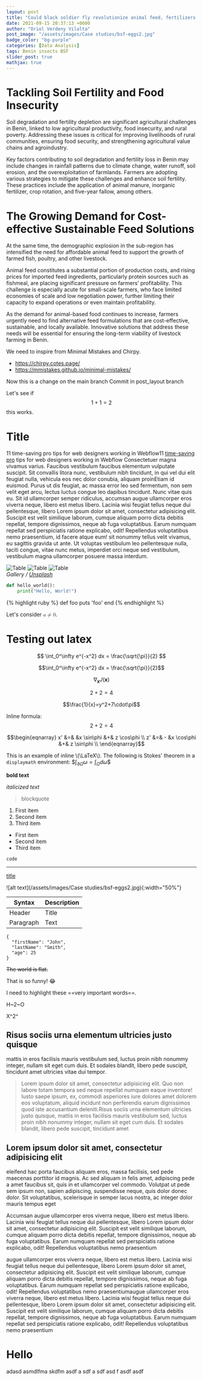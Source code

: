 ```yaml
---
layout: post
title: "Could black soldier fly revolutionize animal feed, fertilizers and waste management in Benin?"
date: 2021-09-15 20:37:13 +0600
author: "Oriol Verdeny Vilalta"
post_image: "/assets/images/Case studies/bsf-eggs2.jpg"
badge_color: "bg-purple"
categories: [Data Analysis]
tags: Benin insects BSF
slider_post: true
mathjax: true
---
```





# Tackling Soil Fertility and Food Insecurity

Soil degradation and fertility depletion are significant agricultural challenges in Benin, linked to low agricultural productivity, food insecurity, and rural poverty. Addressing these issues is critical for improving livelihoods of rural communities, ensuring food security, and strengthening agricultural value chains and agroindustry.

Key factors contributing to soil degradation and fertility loss in Benin may include changes in rainfall patterns due to climate change, water runoff, soil erosion, and the overexploitation of farmlands. Farmers are adopting various strategies to mitigate these challenges and enhance soil fertility. These practices include the application of animal manure, inorganic fertilizer, crop rotation, and five-year fallow, among others.


# The Growing Demand for Cost-effective Sustainable Feed Solutions

At the same time, the demographic explosion in the sub-region has intensified the need for affordable animal feed to support the growth of farmed fish, poultry, and other livestock.

Animal feed constitutes a substantial portion of production costs, and rising prices for imported feed ingredients, particularly protein sources such as fishmeal, are placing significant pressure on farmers’ profitability. This challenge is especially acute for small-scale farmers, who face limited economies of scale and low negotiation power, further limiting their capacity to expand operations or even maintain profitability.

As the demand for animal-based food continues to increase, farmers urgently need to find alternative feed formulations that are cost-effective, sustainable, and locally available. Innovative solutions that address these needs will be essential for ensuring the long-term viability of livestock farming in Benin.



We need to inspire from Minimal Mistakes and Chirpy.

* https://chirpy.cotes.page/
* https://mmistakes.github.io/minimal-mistakes/


Now this is a change on the main branch
Commit in post_layout branch

Let's see if $$1+1=2$$ this works.

# Title

11 time-saving pro tips for web designers working in Webflow11 <a href="#">time-saving pro</a> tips for web designers working in Webflow Consectetuer magna vivamus varius. Faucibus vestibulum faucibus elementum vulputate suscipit. Sit convallis litora nunc, vestibulum nibh tincidunt, in qui vel dui elit feugiat nulla, vehicula eos nec dolor conubia, aliquam proinEtiam id euismod. Purus ut dis feugiat, ac massa error leo sed fermentum, non sem velit eget arcu, lectus luctus congue leo dapibus tincidunt. Nunc vitae quis eu. Sit id ullamcorper semper ridiculus, accumsan augue ullamcorper eros viverra neque, libero est metus libero. Lacinia wisi feugiat tellus neque dui pellentesque, libero Lorem ipsum dolor sit amet, consectetur adipisicing elit. Suscipit est velit similique laborum, cumque aliquam porro dicta debitis repellat, tempore dignissimos, neque ab fuga voluptatibus. Earum numquam repellat sed perspiciatis ratione explicabo, odit! Repellendus voluptatibus nemo praesentium, id facere atque eum! sit nonummy tellus velit vivamus, eu sagittis gravida ut ante. Ut voluptas vestibulum leo pellentesque nulla, taciti congue, vitae nunc metus, imperdiet orci neque sed vestibulum, vestibulum magna ullamcorper posuere massa interdum.



<div class="gallery-box">
  <div class="gallery">
    <img src="/assets/images/Case studies/bsf-eggs2.jpg" loading="lazy" alt="Table">
    <img src="/assets/images/Case studies/bsf-eggs2.jpg" loading="lazy" alt="Table">
    <img src="/assets/images/Case studies/bsf-eggs2.jpg" loading="lazy" alt="Table">
  </div>
  <em>Gallery / <a href="https://unsplash.com/" target="_blank">Unsplash</a></em>
</div>

<!-- <div class="gallery-box">
  <div class="gallery">
    <img src="/assets/images/Case studies/bsf-eggs2.jpg" loading="lazy" alt="BSF Eggs" class="gallery__image" onclick="openModal(this)">
    <img src="/assets/images/Case studies/bsf-eggs2.jpg" loading="lazy" alt="BSF Eggs" class="gallery__image" onclick="openModal(this)">
    <img src="/assets/images/Case studies/bsf-eggs2.jpg" loading="lazy" alt="BSF Eggs" class="gallery__image" onclick="openModal(this)">
    <img src="/assets/images/Case studies/bsf-eggs2.jpg" loading="lazy" alt="BSF Eggs" class="gallery__image" onclick="openModal(this)">
    <img src="/assets/images/Case studies/bsf-eggs2.jpg" loading="lazy" alt="BSF Eggs" class="gallery__image" onclick="openModal(this)">
    <img src="/assets/images/Case studies/bsf-eggs2.jpg" loading="lazy" alt="BSF Eggs" class="gallery__image" onclick="openModal(this)">
  </div>
  <em>Gallery / <a href="https://unsplash.com/" target="_blank">Unsplash</a></em>
</div> -->

<!-- Modal -->
<!-- <div id="imageModal" class="image-modal">
  <span class="close-modal" onclick="closeModal()">&times;</span>
  <img class="modal-content" id="modalImage" alt="Expanded Image">
</div> -->



```python
def hello_world():
    print("Hello, World!")
```

{% highlight ruby %}
def foo
  puts 'foo'
end
{% endhighlight %}

Let's consider <math><mi>a</mi><mo>≠</mo><mn>0</mn></math>.

# Testing out latex

$$
\int_0^\infty e^{-x^2} dx = \frac{\sqrt{\pi}}{2}
$$

$$\int_0^\infty e^{-x^2} dx = \frac{\sqrt{\pi}}{2}$$

$$\nabla_\boldsymbol{x} J(\boldsymbol{x})$$

$$2+2=4$$

$$\frac{1}{x}=y^2+7\cdot\pi$$

Inline formula: $$2+2=4$$

$$\begin{eqnarray}
x' &=& &x \sin\phi &+& z \cos\phi \\
z' &=& - &x \cos\phi &+& z \sin\phi \\
\end{eqnarray}$$


This is an example of inline \\(\LaTeX\\). The following is Stokes' theorem in a
`displaymath` environment: \$$\int_{\partial \Omega} \omega = \int_{\Omega} d\omega\$$


**bold text**

*italicized text*

> blockquote

1. First item
2. Second item
3. Third item

- First item
- Second item
- Third item

`code`

---

[title](https://www.example.com)

![alt text](/assets/images/Case studies/bsf-eggs2.jpg){:width="50%"}

| Syntax | Description |
| ----------- | ----------- |
| Header | Title |
| Paragraph | Text | 

```
{
  "firstName": "John",
  "lastName": "Smith",
  "age": 25
}
``` 

~~The world is flat.~~

That is so funny! :joy: 

I need to highlight these ==very important words==. 

H~2~O 

X^2^ 

## Risus sociis urna elementum ultricies justo quisque

mattis in eros facilisis mauris vestibulum sed, luctus proin nibh nonummy integer, nullam sit eget cum duis. Et sodales blandit, libero pede suscipit, tincidunt amet ultricies vitae dui tempor.

<blockquote class="blockquote single-quote">
  Lorem ipsum dolor sit amet, consectetur adipisicing elit. Quo non labore totam tempora sed neque repellat numquam eaque inventore! Iusto saepe ipsum, ex, commodi asperiores iure dolores amet dolorem eos voluptatum, aliquid incidunt non perferendis earum dignissimos quod iste accusantium deleniti.Risus sociis urna elementum ultricies justo quisque, mattis in eros facilisis mauris vestibulum sed, luctus proin nibh nonummy integer, nullam sit eget cum duis. Et sodales blandit, libero pede suscipit, tincidunt amet
</blockquote>

## Lorem ipsum dolor sit amet, consectetur adipisicing elit
eleifend hac porta faucibus aliquam eros, massa facilisis, sed pede maecenas porttitor id magnis. Ac sed aliquam in felis amet, adipiscing pede a amet faucibus sit, quis in et ullamcorper vel commodo. Volutpat ut pede sem ipsum non, sapien adipiscing, suspendisse neque, quis dolor donec dolor. Sit voluptatibus, scelerisque in semper lacus nostra, ac integer dolor mauris tempus eget

Accumsan augue ullamcorper eros viverra neque, libero est metus libero. Lacinia wisi feugiat tellus neque dui pellentesque, libero Lorem ipsum dolor sit amet, consectetur adipisicing elit. Suscipit est velit similique laborum, cumque aliquam porro dicta debitis repellat, tempore dignissimos, neque ab fuga voluptatibus. Earum numquam repellat sed perspiciatis ratione explicabo, odit! Repellendus voluptatibus nemo praesentium

augue ullamcorper eros viverra neque, libero est metus libero. Lacinia wisi feugiat tellus neque dui pellentesque, libero Lorem ipsum dolor sit amet, consectetur adipisicing elit. Suscipit est velit similique laborum, cumque aliquam porro dicta debitis repellat, tempore dignissimos, neque ab fuga voluptatibus. Earum numquam repellat sed perspiciatis ratione explicabo, odit! Repellendus voluptatibus nemo praesentiumaugue ullamcorper eros viverra neque, libero est metus libero. Lacinia wisi feugiat tellus neque dui pellentesque, libero Lorem ipsum dolor sit amet, consectetur adipisicing elit. Suscipit est velit similique laborum, cumque aliquam porro dicta debitis repellat, tempore dignissimos, neque ab fuga voluptatibus. Earum numquam repellat sed perspiciatis ratione explicabo, odit! Repellendus voluptatibus nemo praesentium



# Hello

adasd asmdlfma skdfm 
asdf a
sdf a
sdf 
asd
f
asdf 
asdf
